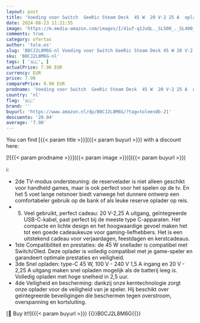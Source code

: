 ```yaml
---
layout: post
title: 'Voeding voor Switch  GeeRic Steam Deck  45 W  20 V-2 25 A  oplader voor switch  type C AC-adapter  snel opladen  switch  opladen voor Switch/Switch Lite/Switch Dock/Switch Pro en andere type'
date: 2024-08-23 11:21:55
image: 'https://m.media-amazon.com/images/I/41uf-q1JuQL._SL500_._SL400_.jpg'
comments: true
category: ofertas
author: 'tole.es'
slug: 'B0CJ2L8M6G-nl Voeding voor Switch GeeRic Steam Deck 45 W 20 V-2 25 A...'
sku: 'B0CJ2L8M6G-nl'
tags: [ '🇳🇱', ]
actualPrice: 7.98 EUR
currency: EUR
price: 7.98
comparePrice: 9.98 EUR
prodname: 'Voeding voor Switch  GeeRic Steam Deck  45 W  20 V-2 25 A  oplader voor switch  type C AC-adapter  snel opladen  switch  opladen voor Switch/Switch Lite/Switch Dock/Switch Pro en andere type'
country: 'nl'
flag: '🇳🇱'
brand: ''
buyurl: 'https://www.amazon.nl/dp/B0CJ2L8M6G/?tag=tolees0b-21'
descuento: '20.04'
average: '7.98'
---
```


You can find [{{< param title >}}]({{< param buyurl >}}) with a discount here:

[![{{< param prodname >}}]({{< param image >}})]({{< param buyurl >}})

ℹ️:

- 2de TV-modus ondersteuning: de reservelader is niet alleen geschikt voor handheld games, maar is ook perfect voor het spelen op de tv. En het 5 voet lange netsnoer biedt vanwege het dunnere ontwerp een comfortabeler gebruik op de bank of als leuke reserve oplader op reis.
- 5. Veel gebruikt, perfect cadeau: 20 V-2,25 A uitgang, geïntegreerde USB-C-kabel, past perfect bij de meeste type C-apparaten. Het compacte en lichte design en het hoogwaardige gevoel maken het tot een goede cadeaukeuze voor gaming-liefhebbers. Het is een uitstekend cadeau voor verjaardagen, feestdagen en kerstcadeaus.
- 1ste Compatibiliteit en prestaties: de 45 W snellader is compatibel met Switch/Oled. Deze oplader is volledig compatibel met je game-speler en garandeert optimale prestaties en veiligheid.
- 3de Snel opladen: type-C 45 W, 100 V - 240 V 1,5 A ingang en 20 V - 2,25 A uitgang maken snel opladen mogelijk als de batterij leeg is. Volledig opladen met hoge snelheid in 2,5 uur.
- 4de Veiligheid en bescherming: dankzij onze kerntechnologie zorgt onze oplader voor de veiligheid van je speler. Hij beschikt over geïntegreerde beveiligingen die beschermen tegen overstroom, overspanning en kortsluiting.

[🛒 Buy it!!]({{< param buyurl >}})
{{<world>}}B0CJ2L8M6G{{</world>}}
